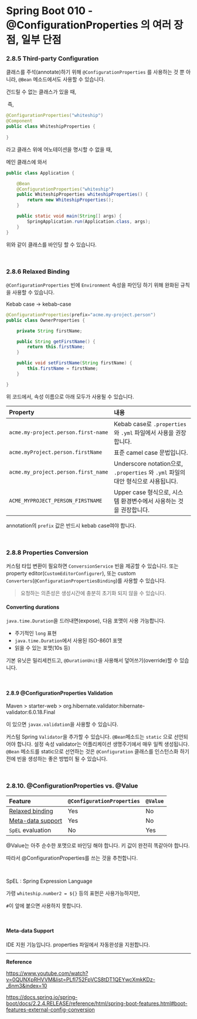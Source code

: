 # Spring Boot 010 - @ConfigurationProperties 의 여러 장점, 일부 단점



### 2.8.5 Third-party Configuration

클래스를 주석(annotate)하기 위해 `@ConfigurationProperties` 를 사용하는 것 뿐 아니라, `@Bean` 메소드에서도 사용할 수 있습니다.

건드릴 수 없는 클래스가 있을 때,

​	즉,

```java
@ConfigurationProperties("whiteship")
@Component
public class WhiteshipProperties {
    
}
```

라고 클래스 위에 어노테이션을 명시할 수 없을 때,

메인 클래스에 와서

```java
public class Application {

    @Bean
    @ConfigurationProperties("whiteship")
    public WhiteshipProperties whiteshipProperties() {
        return new WhiteshipProperties();
    }

    public static void main(String[] args) {
        SpringApplication.run(Application.class, args);
    }
}
```

위와 같이 클래스를 바인딩 할 수 있습니다.

<br>

### 2.8.6 Relaxed Binding

`@ConfigurationProperties` 빈에 `Environment` 속성을 파인딩 하기 위해 완화된 규칙을 사용할 수 있습니다.

Kebab case → kebab-case

```java
@ConfigurationProperties(prefix="acme.my-project.person")
public class OwnerProperties {

    private String firstName;

    public String getFirstName() {
        return this.firstName;
    }

    public void setFirstName(String firstName) {
        this.firstName = firstName;
    }

}
```

위 코드에서, 속성 이름으로 아래 모두가 사용될 수 있습니다.

| Property                            | 내용                                                         |
| :---------------------------------- | :----------------------------------------------------------- |
| `acme.my-project.person.first-name` | Kebab case로 `.properties` 와 `.yml` 파일에서 사용을 권장합니다. |
| `acme.myProject.person.firstName`   | 표준 camel case 문법입니다.                                  |
| `acme.my_project.person.first_name` | Underscore notation으로, `.properties` 와 `.yml` 파일의 대안 형식으로 사용됩니다. |
| `ACME_MYPROJECT_PERSON_FIRSTNAME`   | Upper case 형식으로, 시스템 환경변수에서 사용하는 것을 권장합니다. |

annotation의 `prefix` 값은 반드시 kebab case여야 합니다.

<br>

### 2.8.8 Properties Conversion

커스텀 타입 변환이 필요하면 `ConversionService` 빈을 제공할 수 있습니다. 또는 property editor(`CustomEditorConfigurer`), 또는 custom `Converters`(`@ConfigurationPropertiesBinding`)를 사용할 수 있습니다.

>  요청하는 의존성은 생성시간에 충분히 초기화 되지 않을 수 있습니다. 



#### Converting durations

`java.time.Duration`을 드러내면(expose), 다음 포맷이 사용 가능합니다.

* 주기적인 `long` 표현
* `java.time.Duration`에서 사용된 ISO-8601 포맷
* 읽을 수 있는 포맷(10s 등)

기본 유닛은 밀리세컨드고, `@DurationUnit`을 사용해서 덮어쓰기(override)할 수 있습니다.

<br>

#### 2.8.9 @ConfigurationProperties Validation

Maven > starter-web > org.hibernate.validator:hibernate-validator:6.0.18.Final

이 있으면 `javax.validation`을 사용할 수 있습니다.



커스텀 Spring `Validator`을 추가할 수 있습니다. `@Bean`메소드는 `static` 으로 선언되어야 합니다. 설정 속성 validator는 어플리케이션 생명주기에서 매우 일찍 생성됩니다. `@Bean` 메소드를 static으로 선언하는 것은 `@Configuration` 클래스를 인스턴스화 하기 전에 빈을 생성하는 좋은 방법이 될 수 있습니다.

<br>

### 2.8.10. @ConfigurationProperties vs. @Value

| Feature                                                      | `@ConfigurationProperties` | `@Value` |
| :----------------------------------------------------------- | :------------------------- | :------- |
| [Relaxed binding](https://docs.spring.io/spring-boot/docs/2.2.4.RELEASE/reference/html/spring-boot-features.html#boot-features-external-config-relaxed-binding) | Yes                        | No       |
| [Meta-data support](https://docs.spring.io/spring-boot/docs/2.2.4.RELEASE/reference/html/appendix-configuration-metadata.html#configuration-metadata) | Yes                        | No       |
| `SpEL` evaluation                                            | No                         | Yes      |

@Value는 아주 순수한 포맷으로 바인딩 해야 합니다. 키 값이 완전히 똑같아야 합니다.

따라서 @ConfigurationProperties를 쓰는 것을 추천합니다.

<br>

SpEL : Spring Expression Language

가령 `whiteship.number2 = ${}` 등의 표현은 사용가능하지만,

`#`이 앞에 붙으면 사용하지 못합니다.

<br>

#### Meta-data Support

IDE 지원 기능입니다. properties 파일에서 자동완성을 지원합니다. 



---

**Reference**

https://www.youtube.com/watch?v=0QUNXpRHVVM&list=PLfI752FpVCS8tDT1QEYwcXmkKDz-_6nm3&index=10

https://docs.spring.io/spring-boot/docs/2.2.4.RELEASE/reference/html/spring-boot-features.html#boot-features-external-config-conversion